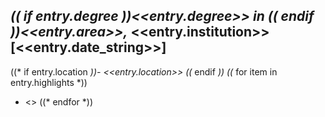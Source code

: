 ## **((* if entry.degree *))<<entry.degree>> in ((* endif *))<<entry.area>>,** <<entry.institution>> [<<entry.date_string>>]

((* if entry.location *))- <<entry.location>>
((* endif *))
((* for item in entry.highlights *))
- <<item>>
((* endfor *))
